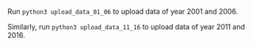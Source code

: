 Run `python3 upload_data_01_06` to upload data of year 2001 and 2006. 
  
   
Similarly, run `python3 upload_data_11_16` to upload data of year 2011 and 2016.  